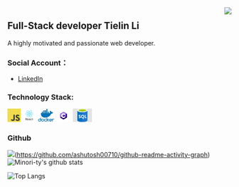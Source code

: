 <img align="right" src="https://count.getloli.com/get/@:ltlkong?theme=rule34">

## Full-Stack developer Tielin Li

A highly motivated and passionate web developer. 

### **Social Account：**

- <a href="https://www.linkedin.com/in/tielin-li-a3335820b/">LinkedIn</a>

### **Technology Stack:**

<code><img height="30" src="https://raw.githubusercontent.com/github/explore/80688e429a7d4ef2fca1e82350fe8e3517d3494d/topics/javascript/javascript.png"></code>
<code><img height="30" src="https://github.com/ltlkong/ltlkong/blob/main/react.png?raw=true"></code>
<code><img height="30" src="https://github.com/ltlkong/ltlkong/blob/main/docker.jpg?raw=true"></code>
<code><img height="30" src="https://github.com/ltlkong/ltlkong/blob/main/csharp.png?raw=true"></code>
<code><img height="30" src="https://github.com/ltlkong/ltlkong/blob/main/sql.jpeg?raw=true"></code>

### Github
![](https://activity-graph.herokuapp.com/graph?username=ltlkong&theme=dracula)(https://github.com/ashutosh00710/github-readme-activity-graph)
![Minori-ty's github stats](https://github-readme-stats.vercel.app/api?username=ltlkong&show_icons=true&theme=vue)

![Top Langs](https://github-readme-stats.vercel.app/api/top-langs/?username=ltlkong)

